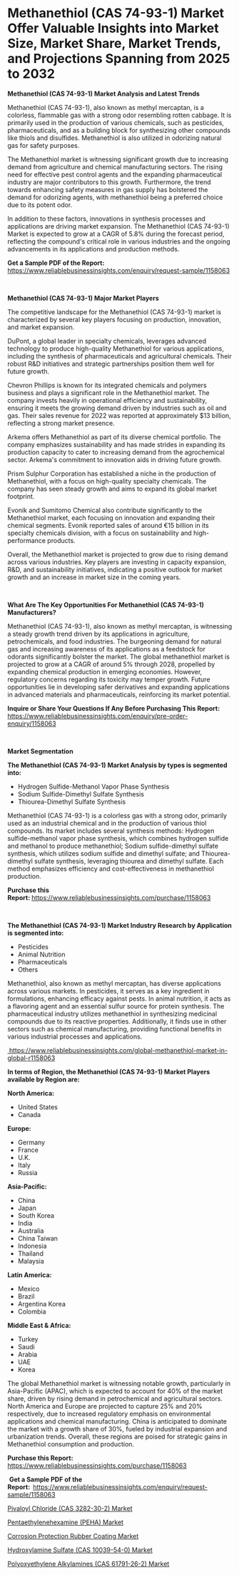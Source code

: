 <p><h1>Methanethiol (CAS 74-93-1) Market Offer Valuable Insights into Market Size, Market Share, Market Trends, and Projections Spanning from 2025 to 2032</h1></p><p><strong>Methanethiol (CAS 74-93-1) Market Analysis and Latest Trends</strong></p>
<p><p>Methanethiol (CAS 74-93-1), also known as methyl mercaptan, is a colorless, flammable gas with a strong odor resembling rotten cabbage. It is primarily used in the production of various chemicals, such as pesticides, pharmaceuticals, and as a building block for synthesizing other compounds like thiols and disulfides. Methanethiol is also utilized in odorizing natural gas for safety purposes.</p><p>The Methanethiol market is witnessing significant growth due to increasing demand from agriculture and chemical manufacturing sectors. The rising need for effective pest control agents and the expanding pharmaceutical industry are major contributors to this growth. Furthermore, the trend towards enhancing safety measures in gas supply has bolstered the demand for odorizing agents, with methanethiol being a preferred choice due to its potent odor.</p><p>In addition to these factors, innovations in synthesis processes and applications are driving market expansion. The Methanethiol (CAS 74-93-1) Market is expected to grow at a CAGR of 5.8% during the forecast period, reflecting the compound's critical role in various industries and the ongoing advancements in its applications and production methods.</p></p>
<p><strong>Get a Sample PDF of the Report:&nbsp;</strong> <a href="https://www.reliablebusinessinsights.com/enquiry/request-sample/1158063?utm_campaign=1117&utm_medium=2&utm_source=Github&utm_content=ia&utm_term=02042025&utm_id=methanethiol-cas-74-93-1">https://www.reliablebusinessinsights.com/enquiry/request-sample/1158063</a></p>
<p>&nbsp;</p>
<p><strong>Methanethiol (CAS 74-93-1) Major Market Players</strong></p>
<p><p>The competitive landscape for the Methanethiol (CAS 74-93-1) market is characterized by several key players focusing on production, innovation, and market expansion. </p><p>DuPont, a global leader in specialty chemicals, leverages advanced technology to produce high-quality Methanethiol for various applications, including the synthesis of pharmaceuticals and agricultural chemicals. Their robust R&D initiatives and strategic partnerships position them well for future growth.</p><p>Chevron Phillips is known for its integrated chemicals and polymers business and plays a significant role in the Methanethiol market. The company invests heavily in operational efficiency and sustainability, ensuring it meets the growing demand driven by industries such as oil and gas. Their sales revenue for 2022 was reported at approximately $13 billion, reflecting a strong market presence.</p><p>Arkema offers Methanethiol as part of its diverse chemical portfolio. The company emphasizes sustainability and has made strides in expanding its production capacity to cater to increasing demand from the agrochemical sector. Arkema's commitment to innovation aids in driving future growth.</p><p>Prism Sulphur Corporation has established a niche in the production of Methanethiol, with a focus on high-quality specialty chemicals. The company has seen steady growth and aims to expand its global market footprint.</p><p>Evonik and Sumitomo Chemical also contribute significantly to the Methanethiol market, each focusing on innovation and expanding their chemical segments. Evonik reported sales of around €15 billion in its specialty chemicals division, with a focus on sustainability and high-performance products.</p><p>Overall, the Methanethiol market is projected to grow due to rising demand across various industries. Key players are investing in capacity expansion, R&D, and sustainability initiatives, indicating a positive outlook for market growth and an increase in market size in the coming years.</p></p>
<p>&nbsp;</p>
<p><strong>What Are The Key Opportunities For Methanethiol (CAS 74-93-1) Manufacturers?</strong></p>
<p><p>Methanethiol (CAS 74-93-1), also known as methyl mercaptan, is witnessing a steady growth trend driven by its applications in agriculture, petrochemicals, and food industries. The burgeoning demand for natural gas and increasing awareness of its applications as a feedstock for odorants significantly bolster the market. The global methanethiol market is projected to grow at a CAGR of around 5% through 2028, propelled by expanding chemical production in emerging economies. However, regulatory concerns regarding its toxicity may temper growth. Future opportunities lie in developing safer derivatives and expanding applications in advanced materials and pharmaceuticals, reinforcing its market potential.</p></p>
<p><strong>Inquire or Share Your Questions If Any Before Purchasing This Report:</strong> <a href="https://www.reliablebusinessinsights.com/enquiry/pre-order-enquiry/1158063?utm_campaign=1117&utm_medium=2&utm_source=Github&utm_content=ia&utm_term=02042025&utm_id=methanethiol-cas-74-93-1">https://www.reliablebusinessinsights.com/enquiry/pre-order-enquiry/1158063</a></p>
<p>&nbsp;</p>
<p><strong>Market Segmentation</strong></p>
<p><strong>The Methanethiol (CAS 74-93-1) Market Analysis by types is segmented into:</strong></p>
<p><ul><li>Hydrogen Sulfide-Methanol Vapor Phase Synthesis</li><li>Sodium Sulfide-Dimethyl Sulfate Synthesis</li><li>Thiourea-Dimethyl Sulfate Synthesis</li></ul></p>
<p><p>Methanethiol (CAS 74-93-1) is a colorless gas with a strong odor, primarily used as an industrial chemical and in the production of various thiol compounds. Its market includes several synthesis methods: Hydrogen sulfide-methanol vapor phase synthesis, which combines hydrogen sulfide and methanol to produce methanethiol; Sodium sulfide-dimethyl sulfate synthesis, which utilizes sodium sulfide and dimethyl sulfate; and Thiourea-dimethyl sulfate synthesis, leveraging thiourea and dimethyl sulfate. Each method emphasizes efficiency and cost-effectiveness in methanethiol production.</p></p>
<p><strong>Purchase this Report:&nbsp;</strong><a href="https://www.reliablebusinessinsights.com/purchase/1158063?utm_campaign=1117&utm_medium=2&utm_source=Github&utm_content=ia&utm_term=02042025&utm_id=methanethiol-cas-74-93-1">https://www.reliablebusinessinsights.com/purchase/1158063</a></p>
<p>&nbsp;</p>
<p><strong>The Methanethiol (CAS 74-93-1) Market Industry Research by Application is segmented into:</strong></p>
<p><ul><li>Pesticides</li><li>Animal Nutrition</li><li>Pharmaceuticals</li><li>Others</li></ul></p>
<p><p>Methanethiol, also known as methyl mercaptan, has diverse applications across various markets. In pesticides, it serves as a key ingredient in formulations, enhancing efficacy against pests. In animal nutrition, it acts as a flavoring agent and an essential sulfur source for protein synthesis. The pharmaceutical industry utilizes methanethiol in synthesizing medicinal compounds due to its reactive properties. Additionally, it finds use in other sectors such as chemical manufacturing, providing functional benefits in various industrial processes and applications.</p></p>
<p><a href="https://www.reliablebusinessinsights.com/global-methanethiol-market-in-global-r1158063?utm_campaign=1117&utm_medium=2&utm_source=Github&utm_content=ia&utm_term=02042025&utm_id=methanethiol-cas-74-93-1">&nbsp;https://www.reliablebusinessinsights.com/global-methanethiol-market-in-global-r1158063</a></p>
<p><strong>In terms of Region, the Methanethiol (CAS 74-93-1) Market Players available by Region are:</strong></p>
<p>
    <p> <strong> North America: </strong>
        <ul>
            <li>United States</li>
            <li>Canada</li>
        </ul>
        </p> 
    <p> <strong> Europe: </strong>
        <ul>
            <li>Germany</li>
            <li>France</li>
            <li>U.K.</li>
            <li>Italy</li>
            <li>Russia</li>
        </ul>
        </p> 
    <p> <strong> Asia-Pacific: </strong>
        <ul>
            <li>China</li>
            <li>Japan</li>
            <li>South Korea</li>
            <li>India</li>
            <li>Australia</li>
            <li>China Taiwan</li>
            <li>Indonesia</li>
            <li>Thailand</li>
            <li>Malaysia</li>
        </ul>
        </p> 
    <p> <strong> Latin America: </strong>
        <ul>
            <li>Mexico</li>
            <li>Brazil</li>
            <li>Argentina Korea</li>
            <li>Colombia</li>
        </ul>
        </p> 
    <p> <strong> Middle East & Africa: </strong>
        <ul>
            <li>Turkey</li>
            <li>Saudi</li>
            <li>Arabia</li>
            <li>UAE</li>
            <li>Korea</li>
        </ul>
    </p>
    </p>
<p><p>The global Methanethiol market is witnessing notable growth, particularly in Asia-Pacific (APAC), which is expected to account for 40% of the market share, driven by rising demand in petrochemical and agricultural sectors. North America and Europe are projected to capture 25% and 20% respectively, due to increased regulatory emphasis on environmental applications and chemical manufacturing. China is anticipated to dominate the market with a growth share of 30%, fueled by industrial expansion and urbanization trends. Overall, these regions are poised for strategic gains in Methanethiol consumption and production.</p></p>
<p><strong>Purchase this Report: </strong><a href="https://www.reliablebusinessinsights.com/purchase/1158063?utm_campaign=1117&utm_medium=2&utm_source=Github&utm_content=ia&utm_term=02042025&utm_id=methanethiol-cas-74-93-1">https://www.reliablebusinessinsights.com/purchase/1158063</a></p>
<p>&nbsp;<strong>Get a Sample PDF of the Report:&nbsp;&nbsp;</strong><a href="https://www.reliablebusinessinsights.com/enquiry/request-sample/1158063?utm_campaign=1117&utm_medium=2&utm_source=Github&utm_content=ia&utm_term=02042025&utm_id=methanethiol-cas-74-93-1">https://www.reliablebusinessinsights.com/enquiry/request-sample/1158063</a></p>
<p><strong></strong></p>
<p><p><a href="https://github.com/toghojbeinta/Market-Research-Report-List-1/blob/main/pivaloyl-chloride-cas-3282-30-2-market.md?utm_campaign=1117&utm_medium=2&utm_source=Github&utm_content=ia&utm_term=02042025&utm_id=methanethiol-cas-74-93-1">Pivaloyl Chloride (CAS 3282-30-2) Market</a></p><p><a href="https://github.com/jaspartatin/Market-Research-Report-List-1/blob/main/pentaethylenehexamine-peha-market.md?utm_campaign=1117&utm_medium=2&utm_source=Github&utm_content=ia&utm_term=02042025&utm_id=methanethiol-cas-74-93-1">Pentaethylenehexamine (PEHA) Market</a></p><p><a href="https://github.com/spehnluenaru/Market-Research-Report-List-1/blob/main/corrosion-protection-rubber-coating-market.md?utm_campaign=1117&utm_medium=2&utm_source=Github&utm_content=ia&utm_term=02042025&utm_id=methanethiol-cas-74-93-1">Corrosion Protection Rubber Coating Market</a></p><p><a href="https://github.com/kluviabolofo/Market-Research-Report-List-1/blob/main/hydroxylamine-sulfate-cas-10039-54-0-market.md?utm_campaign=1117&utm_medium=2&utm_source=Github&utm_content=ia&utm_term=02042025&utm_id=methanethiol-cas-74-93-1">Hydroxylamine Sulfate (CAS 10039-54-0) Market</a></p><p><a href="https://github.com/alefermeivys/Market-Research-Report-List-1/blob/main/polyoxyethylene-alkylamines-cas-61791-26-2-market.md?utm_campaign=1117&utm_medium=2&utm_source=Github&utm_content=ia&utm_term=02042025&utm_id=methanethiol-cas-74-93-1">Polyoxyethylene Alkylamines (CAS 61791-26-2) Market</a></p></p>